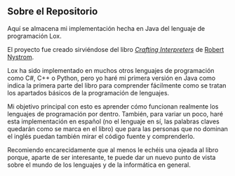 ## Sobre el Repositorio
Aquí se almacena mi implementación hecha en Java del lenguaje de programación Lox.

El proyecto fue creado sirviéndose del libro [*Crafting Interpreters*](https://www.youtube.com/watch?v=3EMxBkqC4z0) de [Robert Nystrom](https://twitter.com/munificentbob).

Lox ha sido implementado en muchos otros lenguajes de programación como C#, C++ o Python, pero yo haré mi primera versión en Java como indica la primera parte del libro para comprender fácilmente como se tratan los apartados básicos de la programación de lenguajes.

Mi objetivo principal con esto es aprender cómo funcionan realmente los lenguajes de programación por dentro. También, para variar un poco, haré esta implementación en español (no el lenguaje en sí, las palabras claves quedarán como se marca en el libro) que para las personas que no dominan el inglés puedan también mirar el código fuente y comprenderlo.

Recomiendo encarecidamente que al menos le echéis una ojeada al libro porque, aparte de ser interesante, te puede dar un nuevo punto de vista sobre el mundo de los lenguajes y de la informática en general.